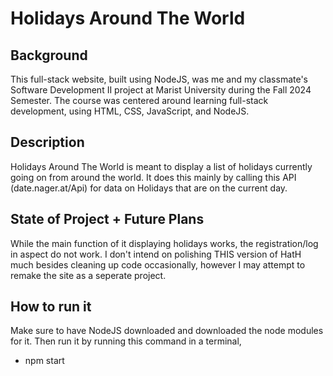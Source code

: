 # Holidays Around The World

## Background
This full-stack website, built using NodeJS, was me and my classmate's Software Development II project at Marist University during the Fall 2024 Semester. The course was centered around learning full-stack development, using HTML, CSS, JavaScript, and NodeJS.

## Description
Holidays Around The World is meant to display a list of holidays currently going on from around the world. It does this mainly by calling this API (date.nager.at/Api) for data on Holidays that are on the current day. 

## State of Project + Future Plans
While the main function of it displaying holidays works, the registration/log in aspect do not work. I don't intend on polishing THIS version of HatH much besides cleaning up code occasionally, however I may attempt to remake the site as a seperate project.

## How to run it
Make sure to have NodeJS downloaded and downloaded the node modules for it. Then run it by running this command in a terminal,
- npm start
